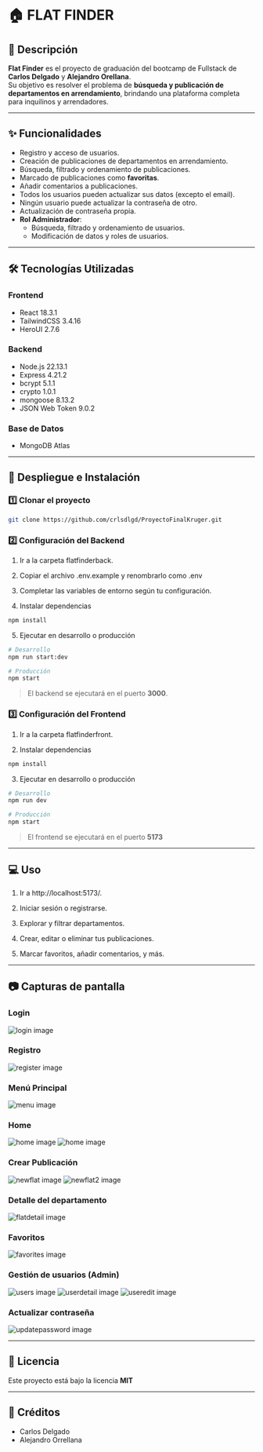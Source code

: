# 🏠 FLAT FINDER

## 📌 Descripción

**Flat Finder** es el proyecto de graduación del bootcamp de Fullstack de **Carlos Delgado** y **Alejandro Orellana**.  
Su objetivo es resolver el problema de **búsqueda y publicación de departamentos en arrendamiento**, brindando una plataforma completa para inquilinos y arrendadores.

---

## ✨ Funcionalidades

- Registro y acceso de usuarios.
- Creación de publicaciones de departamentos en arrendamiento.
- Búsqueda, filtrado y ordenamiento de publicaciones.
- Marcado de publicaciones como **favoritas**.
- Añadir comentarios a publicaciones.
- Todos los usuarios pueden actualizar sus datos (excepto el email).
- Ningún usuario puede actualizar la contraseña de otro.
- Actualización de contraseña propia.
- **Rol Administrador**:
  - Búsqueda, filtrado y ordenamiento de usuarios.
  - Modificación de datos y roles de usuarios.

---

## 🛠 Tecnologías Utilizadas

### **Frontend**

- React 18.3.1
- TailwindCSS 3.4.16
- HeroUI 2.7.6

### **Backend**

- Node.js 22.13.1
- Express 4.21.2
- bcrypt 5.1.1
- crypto 1.0.1
- mongoose 8.13.2
- JSON Web Token 9.0.2

### **Base de Datos**

- MongoDB Atlas

---

## 🚀 Despliegue e Instalación

### 1️⃣ Clonar el proyecto

```bash
git clone https://github.com/crlsdlgd/ProyectoFinalKruger.git
```

### 2️⃣ Configuración del Backend

1. Ir a la carpeta flatfinderback.

2. Copiar el archivo .env.example y renombrarlo como .env

3. Completar las variables de entorno según tu configuración.

4. Instalar dependencias

```bash
npm install
```

5. Ejecutar en desarrollo o producción

```bash
# Desarrollo
npm run start:dev

# Producción
npm start
```

> El backend se ejecutará en el puerto **3000**.

### 3️⃣ Configuración del Frontend

1. Ir a la carpeta flatfinderfront.
  
2. Instalar dependencias

```bash
npm install
```

3. Ejecutar en desarrollo o producción

```bash
# Desarrollo
npm run dev

# Producción
npm start
```

> El frontend se ejecutará en el puerto **5173**

---

## 💻 Uso

1. Ir a http://localhost:5173/.

2. Iniciar sesión o registrarse.

3. Explorar y filtrar departamentos.

4. Crear, editar o eliminar tus publicaciones.

5. Marcar favoritos, añadir comentarios, y más.

---

## 📷 Capturas de pantalla

### Login

![login image](flatfinderfront/public/assets/login.png)

### Registro

![register image](flatfinderfront/public/assets/register.png)

### Menú Principal

![menu image](flatfinderfront/public/assets/menu.png)

### Home

![home image](flatfinderfront/public/assets/home1.png)
![home image](flatfinderfront/public/assets/home2.png)

### Crear Publicación

![newflat image](flatfinderfront/public/assets/newflat.png)
![newflat2 image](flatfinderfront/public/assets/newflat2.png)

### Detalle del departamento

![flatdetail image](flatfinderfront/public/assets/flatdetail.png)

### Favoritos

![favorites image](flatfinderfront/public/assets/favorites.png)

### Gestión de usuarios (Admin)

![users image](flatfinderfront/public/assets/users.png)
![userdetail image](flatfinderfront/public/assets/userdetail.png)
![useredit image](flatfinderfront/public/assets/useredit.png)

### Actualizar contraseña

![updatepassword image](flatfinderfront/public/assets/updatepassword.png)

---

## 📜 Licencia

Este proyecto está bajo la licencia **MIT**

---

## 👥 Créditos

- Carlos Delgado
- Alejandro Orrellana
